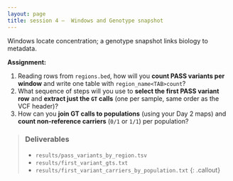 ```yaml
---
layout: page
title: session 4 —  Windows and Genotype snapshot
---
```


Windows locate concentration; a genotype snapshot links biology to metadata.

**Assignment:**
1. Reading rows from `regions.bed`, how will you **count PASS variants per window** and write one table with `region_name<TAB>count`?
2. What sequence of steps will you use to **select the first PASS variant row** and **extract just the `GT` calls** (one per sample, same order as the VCF header)?
3. How can you **join GT calls to populations** (using your Day 2 maps) and **count non-reference carriers** (`0/1` or `1/1`) per population?

> ### Deliverables
> - `results/pass_variants_by_region.tsv`  
> - `results/first_variant_gts.txt`  
> - `results/first_variant_carriers_by_population.txt`
{: .callout}
